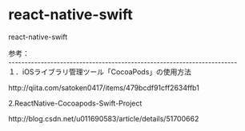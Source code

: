 # react-native-swift

react-native-swift

参考：<br/>
-----------------------------------------------------------------------<br/>
１．iOSライブラリ管理ツール「CocoaPods」の使用方法<br/>
<link>http://qiita.com/satoken0417/items/479bcdf91cff2634ffb1</link>

2.ReactNative-Cocoapods-Swift-Project
<link>http://blog.csdn.net/u011690583/article/details/51700662</link>
